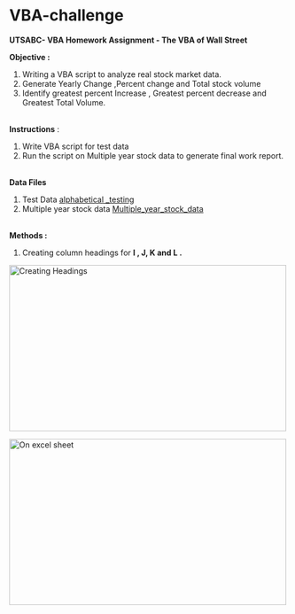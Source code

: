 # VBA-challenge<b>UTSABC- VBA Homework Assignment - The VBA of Wall Street</b><b>Objective : </b> </br> 1. Writing a VBA script to analyze real stock market data. </br> 2. Generate Yearly Change ,Percent change and Total stock volume </br> 3. Identify greatest percent Increase , Greatest percent decrease and Greatest Total Volume. </br></br> <b> Instructions</b> : </br>1. Write VBA script for test data2. Run the script on Multiple year stock data to generate final work report. </br></br><b>Data Files</b></br>1. Test Data <a href="D:\divya\UTSABootCamp\Homework_solved_DKS\Solved\VBA-challenge\alphabetical_testing.xlsm">alphabetical _testing</a></br>2. Multiple year stock data <a href="D:\divya\UTSABootCamp\Homework_solved_DKS\Solved\VBA-challenge\Images\Multiple_year_stock_data.xlsm">Multiple_year_stock_data</a></br></br><b>Methods :</b></br>1. Creating column headings for  <b>I , J, K and L .</b></br><p><img src="D:\divya\UTSABootCamp\Homework_solved_DKS\Solved\VBA-challenge\Images\Create_Lables.jpg" alt="Creating Headings" style="width:500px;height:300px;"></br></p><p><img src="D:\divya\UTSABootCamp\Homework_solved_DKS\Solved\VBA-challenge\Images\Create_Lables_xls.jpg" alt="On excel sheet" style="width:500px;height:300px;"></br></br></p>